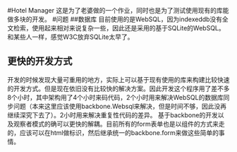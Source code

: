 #Hotel Manager
这是为了老婆做的一个作业，同时也是为了测试使用现有的库能做多块的开发。
#问题
##数据库
目前使用的是WebSQL，因为indexeddb没有全文检索，使用起来相对来说复杂一些，因此还是采用的基于SQLite的WebSQL。和某些人一样，感觉W3C放弃SQLite太早了。
## 更快的开发方式
开发的时候发现大量可重用的地方，实际上可以基于现有使用的库来构建比较快速的开发方式。但是现在依旧没有比较快的解决方案。因此开发这个程序用了差不多8个小时，其中架构用了4个小时来码代码，2个小时用来解决WebSQL的数据库同步问题（本来这里应该使用backbone.Websql来解决，但是时间不够，因此没再继续深究下去了）。2小时用来解决重复性代码的差异。
基于backbone的开发以及观察者模式的确可以更快的解耦。目前所有的form表单也是以组件的方式来走的，应该可以在html做标识，然后继承统一的backbone.form来做这些简单的事情。

